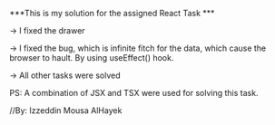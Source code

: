 ***This is my solution for the assigned React Task ***

-> I fixed the drawer

-> I fixed the bug, which is infinite fitch for the data, which cause the browser to hault. By using useEffect() hook.

-> All other tasks were solved 

PS: A combination of JSX and TSX were used for solving this task.


//By: Izzeddin Mousa AlHayek